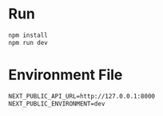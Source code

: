 # Run

```bash
npm install
npm run dev
```

# Environment File

```txt
NEXT_PUBLIC_API_URL=http://127.0.0.1:8000
NEXT_PUBLIC_ENVIRONMENT=dev
```

